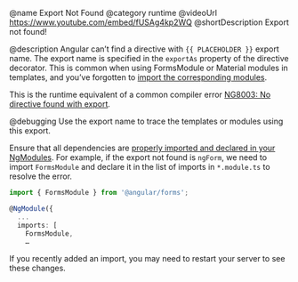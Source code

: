 @name Export Not Found
@category runtime
@videoUrl https://www.youtube.com/embed/fUSAg4kp2WQ
@shortDescription Export not found!

@description
Angular can’t find a directive with `{{ PLACEHOLDER }}` export name. The export name is specified in the `exportAs` property of the directive decorator. This is common when using FormsModule or Material modules in templates, and you’ve forgotten to [import the corresponding modules](https://angular.io/guide/sharing-ngmodules).

<div class="alert is-helpful">

This is the runtime equivalent of a common compiler error [NG8003: No directive found with export](errors/NG8003).

</div>

@debugging
Use the export name to trace the templates or modules using this export.

Ensure that all dependencies are [properly imported and declared in your NgModules](https://angular.io/guide/sharing-ngmodules). For example, if the export not found is `ngForm`, we need to import `FormsModule` and declare it in the list of imports in `*.module.ts` to resolve the error. 

```typescript
import { FormsModule } from '@angular/forms';

@NgModule({
  ...
  imports: [
    FormsModule,
    …
```

If you recently added an import, you may need to restart your server to see these changes.


